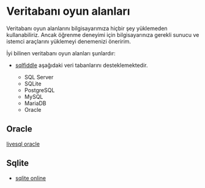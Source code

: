 # Veritabanı oyun alanları

Veritabanı oyun alanlarını bilgisayarımıza hiçbir şey yüklemeden kullanabiliriz.
Ancak öğrenme deneyimi için bilgisayarınıza gerekli sunucu ve istemci araçlarını yüklemeyi denemenizi öneririm.

İyi bilinen veritabanı oyun alanları şunlardır:

- [sqlfiddle](https://sqlfiddle.com/) aşağıdaki veri tabanlarını desteklemektedir.

    * SQL Server
    * SQLite
    * PostgreSQL
    * MySQL
    * MariaDB
    * Oracle


## Oracle

[livesql oracle](https://livesql.oracle.com/apex/f?p=590:1000)


## Sqlite


- [sqlite online](https://sqliteonline.com/)


